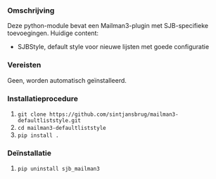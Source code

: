 ### Omschrijving

Deze python-module bevat een Mailman3-plugin met SJB-specifieke toevoegingen.
Huidige content:

* SJBStyle, default style voor nieuwe lijsten met goede configuratie

### Vereisten

Geen, worden automatisch geïnstalleerd.

### Installatieprocedure
1. `git clone https://github.com/sintjansbrug/mailman3-defaultliststyle.git`
2. `cd mailman3-defaultliststyle`
3. `pip install .`

### Deïnstallatie
1. `pip uninstall sjb_mailman3`
